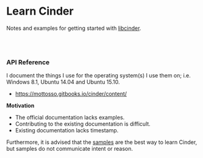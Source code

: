 # Learn Cinder

Notes and examples for getting started with [libcinder](https://libcinder.org/).

<br>
<br>

### API Reference

I document the things I use for the operating system(s) I use them on; i.e. Windows 8.1, Ubuntu 14.04 and Ubuntu 15.10.

- https://mottosso.gitbooks.io/cinder/content/

**Motivation**

- The official documentation lacks examples.
- Contributing to the existing documentation is difficult.
- Existing documentation lacks timestamp.

Furthermore, it is advised that the [samples] are the best way to learn Cinder, but samples do not communicate intent or reason.

[samples]: https://github.com/cinder/Cinder/tree/master/samples